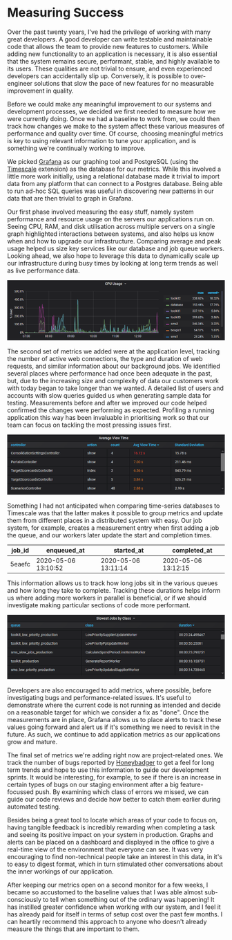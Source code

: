 # Measuring Success

Over the past twenty years, I've had the privilege of working with many great
developers. A good developer can write testable and maintainable code that
allows the team to provide new features to customers. While adding new
functionality to an application is necessary, it is also essential that the
system remains secure, performant, stable, and highly available to its users.
These qualities are not trivial to ensure, and even experienced developers can
accidentally slip up. Conversely, it is possible to over-engineer solutions that
slow the pace of new features for no measurable improvement in quality.

Before we could make any meaningful improvement to our systems and development
processes, we decided we first needed to measure how we were currently doing.
Once we had a baseline to work from, we could then track how changes we make to
the system affect these various measures of performance and quality over time.
Of course, choosing meaningful metrics is key to using relevant information to
tune your application, and is something we're continually working to improve.

We picked [Grafana](https://grafana.com) as our graphing tool and PostgreSQL
(using the [Timescale](https://www.timescale.com) extension) as the database for
our metrics. While this involved a little more work initially, using a
relational database made it trivial to import data from any platform that can
connect to a Postgres database. Being able to run ad-hoc SQL queries was useful
in discovering new patterns in our data that are then trivial to graph in
Grafana.

Our first phase involved measuring the easy stuff, namely system performance and
resource usage on the servers our applications run on. Seeing CPU, RAM, and disk
utilisation across multiple servers on a single graph highlighted interactions
between systems, and also helps us know when and how to upgrade our
infrastructure. Comparing average and peak usage helped us size key services
like our database and job queue workers. Looking ahead, we also hope to leverage
this data to dynamically scale up our infrastructure during busy times by
looking at long term trends as well as live performance data.

![CPU utilisation graph](img/cpu.png)

The second set of metrics we added were at the application level, tracking the
number of active web connections, the type and duration of web requests, and
similar information about our background jobs. We identified several places
where performance had once been adequate in the past, but, due to the increasing
size and complexity of data our customers work with today began to take longer
than we wanted. A detailed list of users and accounts with slow queries guided
us when generating sample data for testing. Measurements before and after we
improved our code helped confirmed the changes were performing as expected.
Profiling a running application this way has been invaluable in prioritising
work so that our team can focus on tackling the most pressing issues first.

![Web request times by type](img/view.png)

Something I had not anticipated when comparing time-series databases to
Timescale was that the latter makes it possible to group metrics and update them
from different places in a distributed system with easy. Our job system, for
example, creates a measurement entry when first adding a job the queue, and our
workers later update the start and completion times.

| job_id | enqueued_at         | started_at          | completed_at        |
| ------ | ------------------- | ------------------- | ------------------- |
| 5eaefc | 2020-05-06 13:10:52 | 2020-05-06 13:11:14 | 2020-05-06 13:12:15 |

This information allows us to track how long jobs sit in the various queues and
how long they take to complete. Tracking these durations helps inform us where
adding more workers in parallel is beneficial, or if we should investigate
making particular sections of code more performant.

![Slow jobs by type](img/jobs.png)

Developers are also encouraged to add metrics, where possible, before
investigating bugs and performance-related issues. It's useful to demonstrate
where the current code is not running as intended and decide on a reasonable
target for which we consider a fix as "done". Once the measurements are in
place, Grafana allows us to place alerts to track these values going forward and
alert us if it's something we need to revisit in the future. As such, we
continue to add application metrics as our applications grow and mature.

The final set of metrics we're adding right now are project-related ones. We
track the number of bugs reported by [Honeybadger](https://app.honeybadger.io/)
to get a feel for long term trends and hope to use this information to guide our
development sprints. It would be interesting, for example, to see if there is an
increase in certain types of bugs on our staging environment after a big
feature-focussed push. By examining which class of errors we missed, we can
guide our code reviews and decide how better to catch them earlier during
automated testing.

Besides being a great tool to locate which areas of your code to focus on,
having tangible feedback is incredibly rewarding when completing a task and
seeing its positive impact on your system in production. Graphs and alerts can
be placed on a dashboard and displayed in the office to give a real-time view of
the environment that everyone can see. It was very encouraging to find
non-technical people take an interest in this data, in it's to easy to digest
format, which in turn stimulated other conversations about the inner workings of
our application.

After keeping our metrics open on a second monitor for a few weeks, I became so
accustomed to the baseline values that I was able almost sub-consciously to tell
when something out of the ordinary was happening! It has instilled greater
confidence when working with our system, and I feel it has already paid for
itself in terms of setup cost over the past few months. I can heartily recommend
this approach to anyone who doesn't already measure the things that are
important to them.